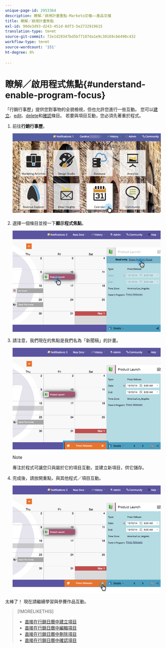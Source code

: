 ```yaml
---
unique-page-id: 2953364
description: 瞭解／啟用計畫重點-Marketo文檔——產品文檔
title: 瞭解／啟用計畫焦點
exl-id: 90de3d93-d243-451d-8df3-5e2732919615
translation-type: tm+mt
source-git-commit: 72e1d29347bd5b77107da1e9c30169cb6490c432
workflow-type: tm+mt
source-wordcount: '151'
ht-degree: 0%

---
```


# 瞭解／啟用程式焦點{#understand-enable-program-focus}

「行銷行事歷」提供您對事物的全貌檢視，但也允許您進行一些互動。 您可以[建立](/help/marketo/product-docs/core-marketo-concepts/marketing-calendar/working-with-the-calendar/create-entries-directly-in-the-marketing-calendar.md)、[edit](/help/marketo/product-docs/core-marketo-concepts/marketing-calendar/working-with-the-calendar/edit-entries-directly-in-the-marketing-calendar.md)、[delete](/help/marketo/product-docs/core-marketo-concepts/marketing-calendar/working-with-the-calendar/delete-entries-directly-in-the-marketing-calendar.md)和[確認](/help/marketo/product-docs/core-marketo-concepts/marketing-calendar/working-with-the-calendar/confirm-entries-directly-in-the-marketing-calendar.md)條目。 若要與項目互動，您必須先著重於程式。

1. 前往&#x200B;**行銷行事歷**。

   ![](assets/2017-05-10-15-30-47-1.png)

1. 選擇一個條目並按一下&#x200B;**顯示程式焦點**。

   ![](assets/image2014-10-20-13-3a24-3a3.png)

1. 請注意，我們現在的焦點是我們名為「新聞稿」的計畫。

   ![](assets/image2014-10-20-13-3a24-3a15.png)

   >[!NOTE]
   >
   >專注於程式可讓您只與屬於它的項目互動，並建立新項目，供它儲存。

1. 完成後，請放開重點，與其他程式／項目互動。

   ![](assets/image2014-10-20-13-3a24-3a24.png)

太棒了！ 現在請繼續學習與參賽作品互動。

>[!MORELIKETHIS]
>
>* [直接在行銷日曆中建立項目](/help/marketo/product-docs/core-marketo-concepts/marketing-calendar/working-with-the-calendar/create-entries-directly-in-the-marketing-calendar.md)
>* [直接在行銷日曆中編輯項目](/help/marketo/product-docs/core-marketo-concepts/marketing-calendar/working-with-the-calendar/edit-entries-directly-in-the-marketing-calendar.md)
>* [直接在行銷日曆中刪除項目](/help/marketo/product-docs/core-marketo-concepts/marketing-calendar/working-with-the-calendar/delete-entries-directly-in-the-marketing-calendar.md)
>* [直接在行銷日曆中確認項目](/help/marketo/product-docs/core-marketo-concepts/marketing-calendar/working-with-the-calendar/confirm-entries-directly-in-the-marketing-calendar.md)


